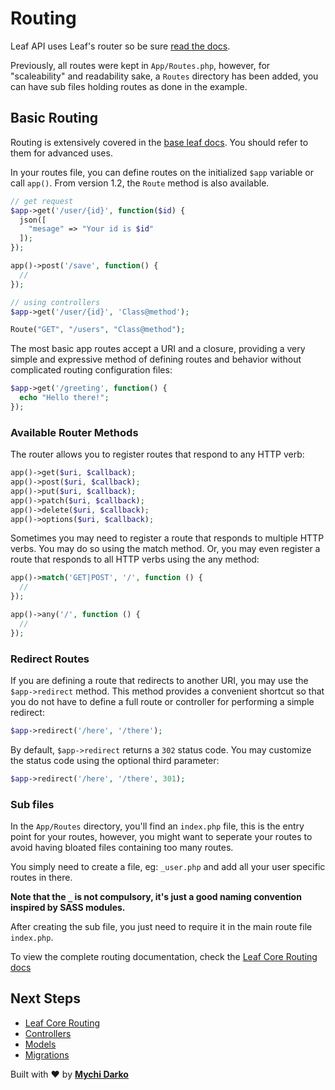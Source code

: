 # Routing

Leaf API uses Leaf's router so be sure [read the docs](/leaf/v/2.4.3/routing/).

Previously, all routes were kept in `App/Routes.php`, however, for "scaleability" and readability sake, a `Routes` directory has been added, you can have sub files holding routes as done in the example.

## Basic Routing

<p class="alert -warning">
  Routing is extensively covered in the <a href="/#/leaf/v/2.4.3/routing/">base leaf docs</a>. You should refer to them for advanced uses.
</p>

In your routes file, you can define routes on the initialized `$app` variable or call `app()`. From version 1.2, the `Route` method is also available.

```php
// get request
$app->get('/user/{id}', function($id) {
  json([
    "mesage" => "Your id is $id"
  ]);
});

app()->post('/save', function() {
  // 
});

// using controllers
$app->get('/user/{id}', 'Class@method');

Route("GET", "/users", "Class@method");
```

The most basic app routes accept a URI and a closure, providing a very simple and expressive method of defining routes and behavior without complicated routing configuration files:

```php
$app->get('/greeting', function() {
  echo "Hello there!";
});
```

### Available Router Methods

The router allows you to register routes that respond to any HTTP verb:

```php
app()->get($uri, $callback);
app()->post($uri, $callback);
app()->put($uri, $callback);
app()->patch($uri, $callback);
app()->delete($uri, $callback);
app()->options($uri, $callback);
```

Sometimes you may need to register a route that responds to multiple HTTP verbs. You may do so using the match method. Or, you may even register a route that responds to all HTTP verbs using the any method:

```php
app()->match('GET|POST', '/', function () {
  //
});

app()->any('/', function () {
  //
});
```

### Redirect Routes

If you are defining a route that redirects to another URI, you may use the `$app->redirect` method. This method provides a convenient shortcut so that you do not have to define a full route or controller for performing a simple redirect:

```php
$app->redirect('/here', '/there');
```

By default, `$app->redirect` returns a `302` status code. You may customize the status code using the optional third parameter:

```php
$app->redirect('/here', '/there', 301);
```

### Sub files

In the `App/Routes` directory, you'll find an `index.php` file, this is the entry point for your routes, however, you might want to seperate your routes to avoid having bloated files containing too many routes.

You simply need to create a file, eg: `_user.php` and add all your user specific routes in there.

**Note that the `_` is not compulsory, it's just a good naming convention inspired by SASS modules.**

After creating the sub file, you just need to require it in the main route file `index.php`.

To view the complete routing documentation, check the [Leaf Core Routing docs](/leaf/v/2.4.3/routing/)

## Next Steps

- [Leaf Core Routing](/leaf/v/2.4.3/routing/)
- [Controllers](/leaf-api/v/2.0/core/controllers)
- [Models](/leaf-api/v/2.0/core/models)
- [Migrations](/leaf-api/v/2.0/database/migrations)

Built with ❤ by [**Mychi Darko**](//mychi.netlify.app)
